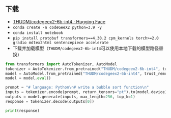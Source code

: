 ## 下载
- [THUDM/codegeex2-6b-int4 · Hugging Face](https://huggingface.co/THUDM/codegeex2-6b-int4) 
- `conda create -n codeGeeX2 python=3.9 -y`
- `conda install notebook`
- `pip install protobuf transformers==4.30.2 cpm_kernels torch>=2.0 gradio mdtex2html sentencepiece accelerate`
- 下载并加载模型（`THUDM/codegeex2-6b-int4`可以使用本地下载的模型路径替换）
```python
from transformers import AutoTokenizer, AutoModel
tokenizer = AutoTokenizer.from_pretrained("THUDM/codegeex2-6b-int4", trust_remote_code=True)
model = AutoModel.from_pretrained("THUDM/codegeex2-6b-int4", trust_remote_code=True, device='cuda')
model = model.eval()

prompt = "# language: Python\n# write a bubble sort function\n"
inputs = tokenizer.encode(prompt, return_tensors="pt").to(model.device)
outputs = model.generate(inputs, max_length=256, top_k=1)
response = tokenizer.decode(outputs[0])

print(response)
```
